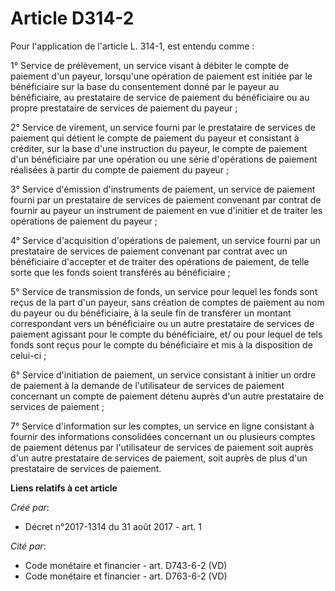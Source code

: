 # Article D314-2

Pour l'application de l'article L. 314-1, est entendu comme :

1° Service de prélèvement, un service visant à débiter le compte de paiement d'un payeur, lorsqu'une opération de paiement
est initiée par le bénéficiaire sur la base du consentement donné par le payeur au bénéficiaire, au prestataire de service de
paiement du bénéficiaire ou au propre prestataire de services de paiement du payeur ;

2° Service de virement, un service fourni par le prestataire de services de paiement qui détient le compte de paiement du
payeur et consistant à créditer, sur la base d'une instruction du payeur, le compte de paiement d'un bénéficiaire par une
opération ou une série d'opérations de paiement réalisées à partir du compte de paiement du payeur ;

3° Service d'émission d'instruments de paiement, un service de paiement fourni par un prestataire de services de paiement
convenant par contrat de fournir au payeur un instrument de paiement en vue d'initier et de traiter les opérations de
paiement du payeur ;

4° Service d'acquisition d'opérations de paiement, un service fourni par un prestataire de services de paiement convenant par
contrat avec un bénéficiaire d'accepter et de traiter des opérations de paiement, de telle sorte que les fonds soient
transférés au bénéficiaire ;

5° Service de transmission de fonds, un service pour lequel les fonds sont reçus de la part d'un payeur, sans création de
comptes de paiement au nom du payeur ou du bénéficiaire, à la seule fin de transférer un montant correspondant vers un
bénéficiaire ou un autre prestataire de services de paiement agissant pour le compte du bénéficiaire, et/ ou pour lequel de
tels fonds sont reçus pour le compte du bénéficiaire et mis à la disposition de celui-ci ;

6° Service d'initiation de paiement, un service consistant à initier un ordre de paiement à la demande de l'utilisateur de
services de paiement concernant un compte de paiement détenu auprès d'un autre prestataire de services de paiement ;

7° Service d'information sur les comptes, un service en ligne consistant à fournir des informations consolidées concernant un
ou plusieurs comptes de paiement détenus par l'utilisateur de services de paiement soit auprès d'un autre prestataire de
services de paiement, soit auprès de plus d'un prestataire de services de paiement.

**Liens relatifs à cet article**

_Créé par_:

  - Décret n°2017-1314 du 31 août 2017 - art. 1

_Cité par_:

  - Code monétaire et financier - art. D743-6-2 (VD)
  - Code monétaire et financier - art. D763-6-2 (VD)
